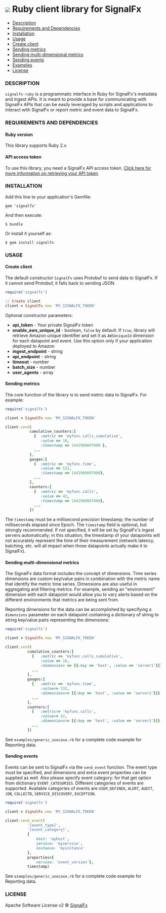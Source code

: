 # ![](./img/integrations_ruby.png) Ruby client library for SignalFx


- [Description](#description)
- [Requirements and Dependencies](#requirements-and-dependencies)
- [Installation](#installation)
- [Usage](#usage)
 - [Create client](#create-client)
 - [Sending metrics](#sending-metrics)
 - [Sending multi-dimensional metrics](#multi-dimensional)
 - [Sending events](#sending-events)
- [Examples](#examples)
- [License](#license)



### <a name="description"></a>DESCRIPTION

<code>signalfx-ruby</code> is a programmatic interface in
Ruby for SignalFx's metadata and ingest APIs. It is meant
to provide a base for communicating with SignalFx APIs
that can be easily leveraged by scripts and applications
to interact with SignalFx or report metric and event data
to SignalFx.


### <a name="requirements-and-dependencies"></a>REQUIREMENTS AND DEPENDENCIES

#### Ruby version

This library supports Ruby 2.x.

#### API access token

To use this library, you need a SignalFx API access
token. [Click here for more information on retrieving your API token](https://developers.signalfx.com/docs/authentication-overview).


### <a name="installation"></a>INSTALLATION

Add this line to your application's Gemfile:

    gem 'signalfx'

And then execute:

    $ bundle

Or install it yourself as:

    $ gem install signalfx


### <a name="usage"></a>USAGE

#### <a name="create-client">Create client

The default constructor `SignalFx` uses Protobuf to send data to SignalFx. If it cannot send Protobuf, it falls back to sending JSON.

```ruby
require('signalfx')

// Create client
client = SignalFx.new 'MY_SIGNALFX_TOKEN'
```

Optional constructor parameters:
+ **api\_token** - Your private SignalFx token
+ **enable\_aws\_unique\_id** - boolean, `false` by default.
       If `true`, library will retrieve Amazon unique identifier
       and set it as `AWSUniqueId` dimension for each datapoint and event.
       Use this option only if your application deployed to Amazon
+ **ingest\_endpoint** - string
+ **api\_endpoint** - string
+ **timeout** - number
+ **batch\_size** - number
+ **user\_agents** - array

#### <a name="sending-metrics">Sending metrics

The core function of the library is to send metric data to SignalFx. For example:

```ruby
require('signalfx')

client = SignalFx.new 'MY_SIGNALFX_TOKEN'

client.send(
           cumulative_counters:[
             {  :metric => 'myfunc.calls_cumulative',
                :value => 10,
                :timestamp => 1442960607000 },
             ...
           ],
           gauges:[
             {  :metric => 'myfunc.time',
                :value => 532,
                :timestamp => 1442960607000},
             ...
           ],
           counters:[
             {  :metric => 'myfunc.calls',
                :value => 42,
                :timestamp => 1442960607000},
             ...
           ])
```
The `timestamp` must be a millisecond precision timestamp; the number of milliseconds elapsed since Epoch. The `timestamp` field is optional, but strongly recommended. If not specified, it will be set by SignalFx's ingest servers automatically; in this situation, the timestamp of your datapoints will not accurately represent the time of their measurement (network latency, batching, etc. will all impact when those datapoints actually make it to SignalFx).


#### <a name="multi-dimensional">Sending multi-dimensional metrics

The SignalFx data format includes the concept of
dimensions. Time series dimensions are custom key/value
pairs in combination with the metric name that identify
the metric time series. Dimensions are also useful in
aggregating and filtering metrics. For example, sending
an "environment" dimension with each datapoint would
allow you to vary alerts based on the different
environments that metrics are being sent from.

Reporting dimensions for the data can be accomplished
by specifying a `dimensions` parameter on each datapoint
containing a dictionary of string to string key/value
pairs representing the dimensions:

```ruby
require('signalfx')

client = SignalFx.new 'MY_SIGNALFX_TOKEN'

client.send(
          cumulative_counters:[
            {   :metric => 'myfunc.calls_cumulative',
                :value => 10,
                :dimensions => [{:key => 'host', :value => 'server1'}]},
            ...
          ],
          gauges:[
            {   :metric => 'myfunc.time',
                :value=> 532,
                :dimensions=> [{:key => 'host', :value => 'server1'}]},
            ...
          ],
          counters:[
            {   :metric=> 'myfunc.calls',
                :value=> 42,
                :dimensions=> [{:key => 'host', :value => 'server1'}]},
            ...
          ])
```
See `examples/generic_usecase.rb` for a complete code example for Reporting data.


#### <a name="sending-events">Sending events

Events can be sent to SignalFx via the `send_event` function. The
event type must be specified, and dimensions and extra event properties
can be supplied as well. Also please specify event category: for that get
option from dictionary `EVENT_CATEGORIES`. Different categories of events are supported.
Available categories of events are `USER_DEFINED`, `ALERT`, `AUDIT`, `JOB`,
`COLLECTD`, `SERVICE_DISCOVERY`, `EXCEPTION`.

```ruby
require('signalfx')

client = SignalFx.new 'MY_SIGNALFX_TOKEN'

client.send_event(
          '[event_type]',
          '[event_category]',
          {
              host: 'myhost',
              service: 'myservice',
              instance: 'myinstance'
          },
          properties={
              version: 'event_version'},
          timestamp)
```

See `examples/generic_usecase.rb` for a complete code example for Reporting data.


### <a name="license"></a>LICENSE

Apache Software License v2 © [SignalFx](https://signalfx.com)
